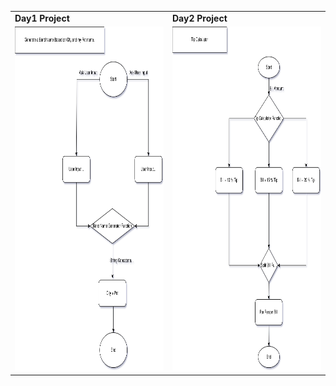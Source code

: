 <div>
    <table >
     <tr>
        <td><b>Day1 Project</b></td>
        <td><b>Day2 Project</b></td>
     </tr>
     <tr>
       <td><img src="https://github.com/arifmeman94/100DaysOfCodePython/blob/master/Band%20Name%20Generator.drawio.svg" width="550" height="550" alt="Day1"  /></td>
        <td> <img src="https://github.com/arifmeman94/100DaysOfCodePython/blob/master/Tip%20Calculator.drawio.svg" width="550" height="550" alt="Day1"  /></td>
     </tr>
    </table>
    </div>

